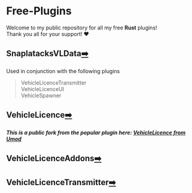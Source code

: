 # Free-Plugins
Welcome to my public repository for all my free **Rust** plugins!\
Thank you all for your support! ❤️
## SnaplatacksVLData[➡️](https://github.com/Snaplatack/Free-Plugins/blob/main/SnaplatacksVLData.cs)
Used in conjunction with the following plugins
> VehicleLicenceTransmitter\
> VehicleLicenceUI\
> VehicleSpawner
## VehicleLicence[➡️](https://github.com/Snaplatack/Free-Plugins/blob/main/VehicleLicence.cs)
***This is a public fork from the popular plugin here: [VehicleLicence from Umod](https://umod.org/plugins/vehicle-license)***
## VehicleLicenceAddons[➡️](https://github.com/Snaplatack/Free-Plugins/blob/main/VehicleLicenceAddons.cs)
## VehicleLicenceTransmitter[➡️](https://github.com/Snaplatack/Free-Plugins/blob/main/VehicleLicenceTransmitter.cs)
